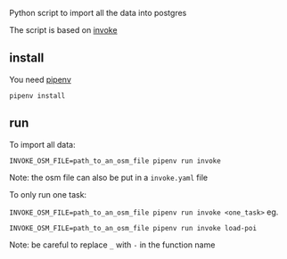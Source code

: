 Python script to import all the data into postgres

The script is based on [invoke](https://github.com/pyinvoke/)

## install
You need [pipenv](https://github.com/pypa/pipenv)

`pipenv install`

## run
To import all data:

`INVOKE_OSM_FILE=path_to_an_osm_file pipenv run invoke `

Note:
the osm file can also be put in a `invoke.yaml` file 

To only run one task:

`INVOKE_OSM_FILE=path_to_an_osm_file pipenv run invoke <one_task>`
eg.

`INVOKE_OSM_FILE=path_to_an_osm_file pipenv run invoke load-poi`

Note: be careful to replace `_` with `-` in the function name
